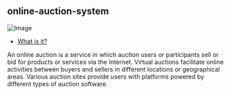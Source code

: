 ## online-auction-system
![Image](https://encrypted-tbn0.gstatic.com/images?q=tbn:ANd9GcQ-bmB7IiYD8xWPbSMulyZJlR7WlXPRqzjw586I83UyVo1BOhlT)
- [What is it?](#what-is-it)

An online auction is a service in which auction users or participants sell or bid for products or services via the Internet. Virtual auctions facilitate online activities between buyers and sellers in different locations or geographical areas. Various auction sites provide users with platforms powered by different types of auction software.
